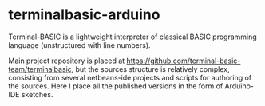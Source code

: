# terminalbasic-arduino
Terminal-BASIC is a lightweight interpreter of classical BASIC programming language (unstructured with line numbers).

Main project repository is placed at https://github.com/terminal-basic-team/terminalbasic, but the sources structure is relatively complex, consisting from
several netbeans-ide projects and scripts for authoring of the sources. Here I place all the published versions in the form of Arduino-IDE sketches.
